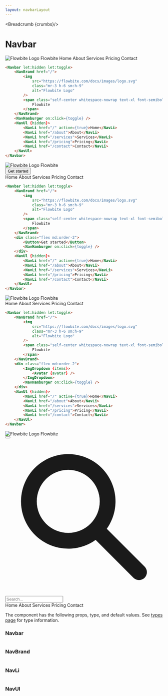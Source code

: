 ```yaml
---
layout: navbarLayout
---
```


<script>
  import Htwo from '../utils/Htwo.svelte'
  import ExampleDiv from '../utils/ExampleDiv.svelte'
  import { Table, TableDefaultRow, Breadcrumb, Button, Navbar, NavBrand, NavLi, NavUl, NavHamburger, ImgDropdown, Avatar } from '$lib/index';
  import componentProps from '../props/Navbar.json'
	import componentProps2 from '../props/NavBrand.json'
	import componentProps3 from '../props/NavLi.json'
	import componentProps4 from '../props/NavUl.json'
  // Props table
  let items = componentProps.props
	let items2 = componentProps2.props
	let items3 = componentProps3.props
	let items4 = componentProps4.props
	let propHeader = ['Name', 'Type', 'Default']
	
	let divClass='w-full relative overflow-x-auto shadow-md sm:rounded-lg py-4'
let theadClass ='text-xs text-gray-700 uppercase bg-gray-50 dark:bg-gray-700 dark:text-white'

  let siteName = "Flowbite Svelte";
  let menus = [
    {
      name: "Home",
      href: "/"
    },
    {
      name: "GitHub",
      href: "https://github.com/shinokada/flowbite-svelte"
    },
    {
      name: "Design",
      href: "https://flowbite-svelte.vercel.app"
    },
  ];

  	let avatar = {
		src: '/images/profile-picture-1.webp',
		alt: 'My avatar',
		size: 12,
		border: true,
		round: true
	};
 
  let crumbs = [
    {
      label:'Home',
      href:'/'
    },
    {
      label:'Navbar',
      href:'/navbar/'
    },
  ]
</script>

<Breadcrumb {crumbs}/>

<h1 class="text-3xl w-full dark:text-white py-8">Navbar</h1>

<Htwo label="Default navbar" />

<ExampleDiv>
	<Navbar let:hidden let:toggle>
		<NavBrand href="/">
			<img
				src="https://flowbite.com/docs/images/logo.svg"
				class="mr-3 h-6 sm:h-9"
				alt="Flowbite Logo"
			/>
			<span class="self-center whitespace-nowrap text-xl font-semibold dark:text-white">
				Flowbite
			</span>
		</NavBrand>
		<NavHamburger on:click={toggle} />
		<NavUl {hidden}>
			<NavLi href="/" active={true}>Home</NavLi>
			<NavLi href="/about">About</NavLi>
			<NavLi href="/services">Services</NavLi>
			<NavLi href="/pricing">Pricing</NavLi>
			<NavLi href="/contact">Contact</NavLi>
		</NavUl>
	</Navbar>
</ExampleDiv>

```html
<Navbar let:hidden let:toggle>
	<NavBrand href="/">
		<img
			src="https://flowbite.com/docs/images/logo.svg"
			class="mr-3 h-6 sm:h-9"
			alt="Flowbite Logo"
		/>
		<span class="self-center whitespace-nowrap text-xl font-semibold dark:text-white">
			Flowbite
		</span>
	</NavBrand>
	<NavHamburger on:click={toggle} />
	<NavUl {hidden}>
		<NavLi href="/" active={true}>Home</NavLi>
		<NavLi href="/about">About</NavLi>
		<NavLi href="/services">Services</NavLi>
		<NavLi href="/pricing">Pricing</NavLi>
		<NavLi href="/contact">Contact</NavLi>
	</NavUl>
</Navbar>
```

<Htwo label="Navbar with CTA button" />

<ExampleDiv>
	<Navbar let:hidden let:toggle>
		<NavBrand href="/">
			<img
				src="https://flowbite.com/docs/images/logo.svg"
				class="mr-3 h-6 sm:h-9"
				alt="Flowbite Logo"
			/>
			<span class="self-center whitespace-nowrap text-xl font-semibold dark:text-white">
				Flowbite
			</span>
		</NavBrand>
		<div class="flex md:order-2">
			<Button>Get started</Button>
			<NavHamburger on:click={toggle} />
		</div>
		<NavUl {hidden}>
			<NavLi href="/" active={true}>Home</NavLi>
			<NavLi href="/about">About</NavLi>
			<NavLi href="/services">Services</NavLi>
			<NavLi href="/pricing">Pricing</NavLi>
			<NavLi href="/contact">Contact</NavLi>
		</NavUl>
	</Navbar>
</ExampleDiv>

```html
<Navbar let:hidden let:toggle>
	<NavBrand href="/">
		<img
			src="https://flowbite.com/docs/images/logo.svg"
			class="mr-3 h-6 sm:h-9"
			alt="Flowbite Logo"
		/>
		<span class="self-center whitespace-nowrap text-xl font-semibold dark:text-white">
			Flowbite
		</span>
	</NavBrand>
	<div class="flex md:order-2">
		<Button>Get started</Button>
		<NavHamburger on:click={toggle} />
	</div>
	<NavUl {hidden}>
		<NavLi href="/" active={true}>Home</NavLi>
		<NavLi href="/about">About</NavLi>
		<NavLi href="/services">Services</NavLi>
		<NavLi href="/pricing">Pricing</NavLi>
		<NavLi href="/contact">Contact</NavLi>
	</NavUl>
</Navbar>
```

<Htwo label="Navbar with dropdown" />

<ExampleDiv>
	<Navbar let:hidden let:toggle>
		<NavBrand href="/">
			<img
				src="https://flowbite.com/docs/images/logo.svg"
				class="mr-3 h-6 sm:h-9"
				alt="Flowbite Logo"
			/>
			<span class="self-center whitespace-nowrap text-xl font-semibold dark:text-white">
				Flowbite
			</span>
		</NavBrand>
		<div class="flex md:order-2">
			<ImgDropdown items={menus}>
				<Avatar {avatar} />
			</ImgDropdown>
			<NavHamburger on:click={toggle} />
		</div>
		<NavUl {hidden}>
			<NavLi href="/" active={true}>Home</NavLi>
			<NavLi href="/about">About</NavLi>
			<NavLi href="/services">Services</NavLi>
			<NavLi href="/pricing">Pricing</NavLi>
			<NavLi href="/contact">Contact</NavLi>
		</NavUl>
	</Navbar>
</ExampleDiv>

```html
<Navbar let:hidden let:toggle>
	<NavBrand href="/">
		<img
			src="https://flowbite.com/docs/images/logo.svg"
			class="mr-3 h-6 sm:h-9"
			alt="Flowbite Logo"
		/>
		<span class="self-center whitespace-nowrap text-xl font-semibold dark:text-white">
			Flowbite
		</span>
	</NavBrand>
	<div class="flex md:order-2">
		<ImgDropdown {items}>
			<Avatar {avatar} />
		</ImgDropdown>
		<NavHamburger on:click={toggle} />
	</div>
	<NavUl {hidden}>
		<NavLi href="/" active={true}>Home</NavLi>
		<NavLi href="/about">About</NavLi>
		<NavLi href="/services">Services</NavLi>
		<NavLi href="/pricing">Pricing</NavLi>
		<NavLi href="/contact">Contact</NavLi>
	</NavUl>
</Navbar>
```


<Htwo label="Navbar with search" />



<ExampleDiv>
	<Navbar let:hidden let:toggle>
		<NavBrand href="/">
			<img
				src="https://flowbite.com/docs/images/logo.svg"
				class="mr-3 h-6 sm:h-9"
				alt="Flowbite Logo"
			/>
			<span class="self-center whitespace-nowrap text-xl font-semibold dark:text-white">
				Flowbite
			</span>
		</NavBrand>
		<div class="flex md:order-2">
			<button type="button" data-collapse-toggle="mobile-menu-3" aria-controls="mobile-menu-3" aria-expanded="false" class="md:hidden text-gray-500 dark:text-gray-400 hover:bg-gray-100 dark:hover:bg-gray-700 focus:outline-none focus:ring-4 focus:ring-gray-200 dark:focus:ring-gray-700 rounded-lg text-sm p-2.5 mr-1" >
      <svg class="w-5 h-5" fill="currentColor" viewBox="0 0 20 20" xmlns="http://www.w3.org/2000/svg"><path fill-rule="evenodd" d="M8 4a4 4 0 100 8 4 4 0 000-8zM2 8a6 6 0 1110.89 3.476l4.817 4.817a1 1 0 01-1.414 1.414l-4.816-4.816A6 6 0 012 8z" clip-rule="evenodd"></path></svg>
    </button>
    <div class="hidden relative md:block">
      <div class="flex absolute inset-y-0 left-0 items-center pl-3 pointer-events-none">
        <svg class="w-5 h-5 text-gray-500" fill="currentColor" viewBox="0 0 20 20" xmlns="http://www.w3.org/2000/svg"><path fill-rule="evenodd" d="M8 4a4 4 0 100 8 4 4 0 000-8zM2 8a6 6 0 1110.89 3.476l4.817 4.817a1 1 0 01-1.414 1.414l-4.816-4.816A6 6 0 012 8z" clip-rule="evenodd"></path></svg>
      </div>
      <input type="text" id="search-navbar" class="block p-2 pl-10 w-full text-gray-900 bg-gray-50 rounded-lg border border-gray-300 sm:text-sm focus:ring-blue-500 focus:border-blue-500 dark:bg-gray-700 dark:border-gray-600 dark:placeholder-gray-400 dark:text-white dark:focus:ring-blue-500 dark:focus:border-blue-500" placeholder="Search...">
    </div>
			<NavHamburger on:click={toggle} />
		</div>
		<NavUl {hidden}>
			<NavLi href="/" active={true}>Home</NavLi>
			<NavLi href="/about">About</NavLi>
			<NavLi href="/services">Services</NavLi>
			<NavLi href="/pricing">Pricing</NavLi>
			<NavLi href="/contact">Contact</NavLi>
		</NavUl>
	</Navbar>
</ExampleDiv>

<Htwo label="Props" />

<p>The component has the following props, type, and default values. See <a href="/pages/types">types 
 page</a> for type information.</p>

<h3>Navbar</h3>

<Table header={propHeader} {divClass} {theadClass}>
  <TableDefaultRow {items} rowState='hover' />
</Table>

<h3>NavBrand</h3>

<Table header={propHeader} {divClass} {theadClass}>
  <TableDefaultRow items={items2} rowState='hover' />
</Table>

<h3>NavLi</h3>

<Table header={propHeader} {divClass} {theadClass}>
  <TableDefaultRow items={items3} rowState='hover' />
</Table>

<h3>NavUl</h3>

<Table header={propHeader} {divClass} {theadClass}>
  <TableDefaultRow items={items4} rowState='hover' />
</Table>
